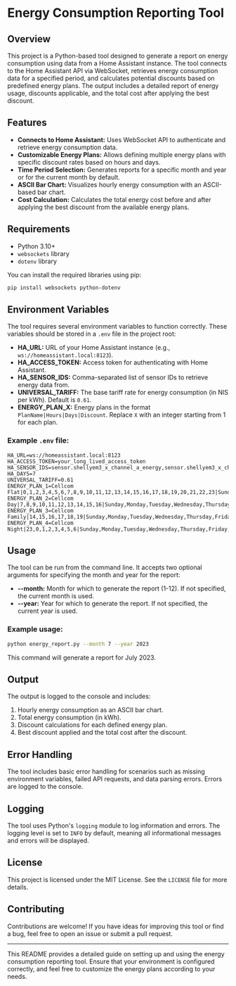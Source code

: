 # Energy Consumption Reporting Tool

## Overview

This project is a Python-based tool designed to generate a report on energy consumption using data from a Home Assistant instance. The tool connects to the Home Assistant API via WebSocket, retrieves energy consumption data for a specified period, and calculates potential discounts based on predefined energy plans. The output includes a detailed report of energy usage, discounts applicable, and the total cost after applying the best discount.

## Features

- **Connects to Home Assistant:** Uses WebSocket API to authenticate and retrieve energy consumption data.
- **Customizable Energy Plans:** Allows defining multiple energy plans with specific discount rates based on hours and days.
- **Time Period Selection:** Generates reports for a specific month and year or for the current month by default.
- **ASCII Bar Chart:** Visualizes hourly energy consumption with an ASCII-based bar chart.
- **Cost Calculation:** Calculates the total energy cost before and after applying the best discount from the available energy plans.

## Requirements

- Python 3.10+
- `websockets` library
- `dotenv` library

You can install the required libraries using pip:

```bash
pip install websockets python-dotenv
```

## Environment Variables

The tool requires several environment variables to function correctly. These variables should be stored in a `.env` file in the project root:

- **HA_URL:** URL of your Home Assistant instance (e.g., `ws://homeassistant.local:8123`).
- **HA_ACCESS_TOKEN:** Access token for authenticating with Home Assistant.
- **HA_SENSOR_IDS:** Comma-separated list of sensor IDs to retrieve energy data from.
- **UNIVERSAL_TARIFF:** The base tariff rate for energy consumption (in NIS per kWh). Default is `0.61`.
- **ENERGY_PLAN_X:** Energy plans in the format `PlanName|Hours|Days|Discount`. Replace `X` with an integer starting from 1 for each plan.

### Example `.env` file:

```env
HA_URL=ws://homeassistant.local:8123
HA_ACCESS_TOKEN=your_long_lived_access_token
HA_SENSOR_IDS=sensor.shellyem3_x_channel_a_energy,sensor.shellyem3_x_channel_b_energy,sensor.shellyem3_x_channel_c_energy
HA_DAYS=7
UNIVERSAL_TARIFF=0.61
ENERGY_PLAN_1=Cellcom Flat|0,1,2,3,4,5,6,7,8,9,10,11,12,13,14,15,16,17,18,19,20,21,22,23|Sunday,Monday,Tuesday,Wednesday,Thursday,Friday,Saturday|0.05
ENERGY_PLAN_2=Cellcom Day|7,8,9,10,11,12,13,14,15,16|Sunday,Monday,Tuesday,Wednesday,Thursday|0.15
ENERGY_PLAN_3=Cellcom Family|14,15,16,17,18,19|Sunday,Monday,Tuesday,Wednesday,Thursday,Friday,Saturday|0.18
ENERGY_PLAN_4=Cellcom Night|23,0,1,2,3,4,5,6|Sunday,Monday,Tuesday,Wednesday,Thursday,Friday,Saturday|0.18
```

## Usage

The tool can be run from the command line. It accepts two optional arguments for specifying the month and year for the report:

- **--month:** Month for which to generate the report (1-12). If not specified, the current month is used.
- **--year:** Year for which to generate the report. If not specified, the current year is used.

### Example usage:

```bash
python energy_report.py --month 7 --year 2023
```

This command will generate a report for July 2023.

## Output

The output is logged to the console and includes:

1. Hourly energy consumption as an ASCII bar chart.
2. Total energy consumption (in kWh).
3. Discount calculations for each defined energy plan.
4. Best discount applied and the total cost after the discount.

## Error Handling

The tool includes basic error handling for scenarios such as missing environment variables, failed API requests, and data parsing errors. Errors are logged to the console.

## Logging

The tool uses Python's `logging` module to log information and errors. The logging level is set to `INFO` by default, meaning all informational messages and errors will be displayed.

## License

This project is licensed under the MIT License. See the `LICENSE` file for more details.

## Contributing

Contributions are welcome! If you have ideas for improving this tool or find a bug, feel free to open an issue or submit a pull request.

---

This README provides a detailed guide on setting up and using the energy consumption reporting tool. Ensure that your environment is configured correctly, and feel free to customize the energy plans according to your needs.
